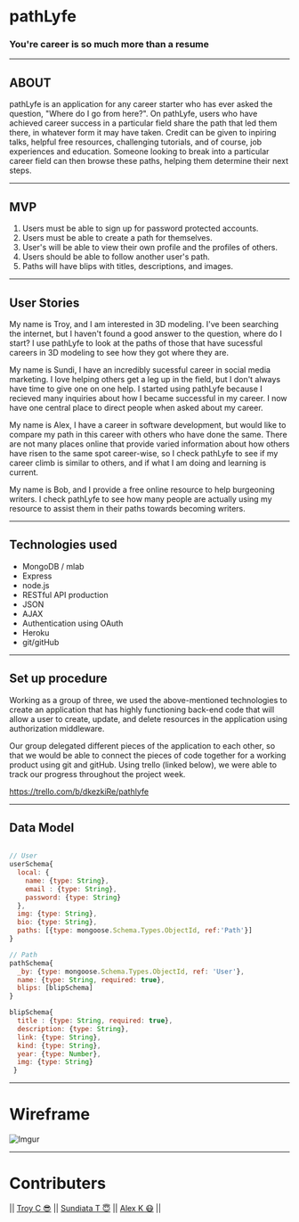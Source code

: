 # pathLyfe
### You're career is so much more than a resume
_______
## ABOUT
pathLyfe is an application for any career starter who has ever asked the question, "Where do I go from here?". On pathLyfe, users who have achieved career success in a particular field share the path that led them there, in whatever form it may have taken. Credit can be given to inpiring talks, helpful free resources, challenging tutorials, and of course, job experiences and education. Someone looking to break into a particular career field can then browse these paths, helping them determine their next steps.

_______
## MVP

1. Users must be able to sign up for password protected accounts.
2. Users must be able to create a path for themselves.
3. User's will be able to view their own profile and the profiles of others.
3. Users should be able to follow another user's path.
4. Paths will have blips with titles, descriptions, and images.

_______
## User Stories

My name is Troy, and I am interested in 3D modeling. I've been searching the internet, but I haven't found a good answer to the question, where do I start? I use pathLyfe to look at the paths of those that have sucessful careers in 3D modeling to see how they got where they are.

My name is Sundi, I have an incredibly sucessful career in social media marketing. I love helping others get a leg up in the field, but I don't always have time to give one on one help. I started using pathLyfe because I recieved many inquiries about how I became successful in my career. I now have one central place to direct people when asked about my career.

My name is Alex, I have a career in software development, but would like to compare my path in this career with others who have done the same. There are not many places online that provide varied information about how others have risen to the same spot career-wise, so I check pathLyfe to see if my career climb is similar to others, and if what I am doing and learning is current.

My name is Bob, and I provide a free online resource to help burgeoning writers. I check pathLyfe to see how many people are actually using my resource to assist them in their paths towards becoming writers.

_________
## Technologies used
- MongoDB / mlab
- Express
- node.js
- RESTful API production
- JSON
- AJAX
- Authentication using OAuth
- Heroku
- git/gitHub
_______
## Set up procedure

Working as a group of three, we used the above-mentioned technologies to create an application that has highly functioning back-end code that will allow a user to create, update, and delete resources in the application using authorization middleware.

Our group delegated different pieces of the application to each other, so that we would be able to connect the pieces of code together for a working product using git and gitHub. Using trello (linked below), we were able to track our progress throughout the project week.

https://trello.com/b/dkezkiRe/pathlyfe
________
## Data Model
```javascript

// User
userSchema{
  local: {
    name: {type: String},
    email : {type: String},
    password: {type: String}
  },
  img: {type: String},
  bio: {type: String},
  paths: [{type: mongoose.Schema.Types.ObjectId, ref:'Path'}]
}

// Path
pathSchema{
  _by: {type: mongoose.Schema.Types.ObjectId, ref: 'User'},
  name: {type: String, required: true},
  blips: [blipSchema]
}

blipSchema{
  title : {type: String, required: true},
  description: {type: String},
  link: {type: String},
  kind: {type: String},
  year: {type: Number},
  img: {type: String}
 }
```

________
# Wireframe
![Imgur](http://i.imgur.com/3MTXglc.png)
_______
# Contributers
|| [Troy C 😎](https://github.com/troycarson100) ||
[Sundiata T 😇](https://github.com/sundiata88) ||
[Alex K 😷](https://github.com/alexkarevoll) ||
